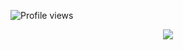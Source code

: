 ![Profile views](https://komarev.com/ghpvc/?username=cupidscharm&color=f7e5cc&label=cuties&style=plastic)


<p align="center">
  <img src="https://files.catbox.moe/i1vz6q.png" />
</p>

<p align="center"
  

<br>




